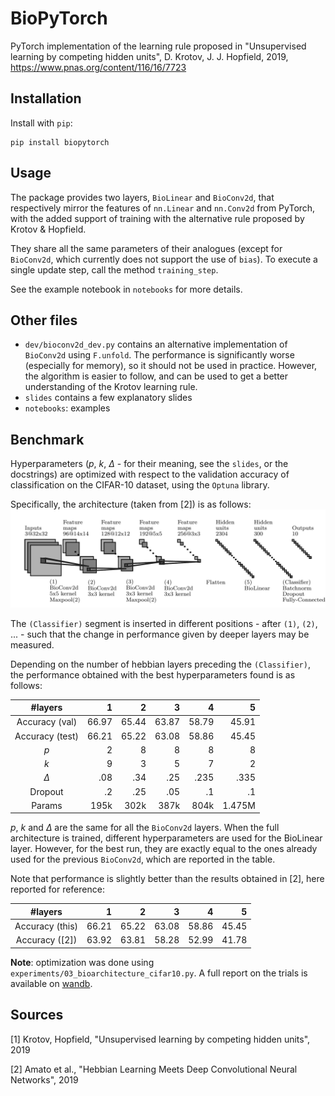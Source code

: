 # BioPyTorch
PyTorch implementation of the learning rule proposed in "Unsupervised learning by competing hidden units", D. Krotov, J. J. Hopfield, 2019, https://www.pnas.org/content/116/16/7723

## Installation
Install with `pip`:
```shell
pip install biopytorch
```

## Usage
The package provides two layers, `BioLinear` and `BioConv2d`, that respectively mirror the features of `nn.Linear` and `nn.Conv2d` from PyTorch, with the added support of training with the alternative rule proposed by Krotov & Hopfield. 

They share all the same parameters of their analogues (except for `BioConv2d`, which currently does not support the use of `bias`). To execute a single update step, call the method `training_step`. 

See the example notebook in `notebooks` for more details. 

## Other files
- `dev/bioconv2d_dev.py` contains an alternative implementation of `BioConv2d` using `F.unfold`. The performance is significantly worse (especially for memory), so it should not be used in practice. However, the algorithm is easier to follow, and can be used to get a better understanding of the Krotov learning rule.
- `slides` contains a few explanatory slides
- `notebooks`: examples

## Benchmark 

Hyperparameters ($p$, $k$, $\Delta$ - for their meaning, see the `slides`, or the docstrings) are optimized with respect to the validation accuracy of classification on the CIFAR-10 dataset, using the `Optuna` library. 

Specifically, the architecture (taken from [2]) is as follows:
<img src="architecture.png">

The `(Classifier)` segment is inserted in different positions - after `(1)`, `(2)`, ... - such that the change in performance given by deeper layers may be measured.

Depending on the number of hebbian layers preceding the `(Classifier)`, the performance obtained with the best hyperparameters found is as follows:

|     #layers     |     1 |     2 |     3 |     4 |      5 |
|:---------------:|------:|------:|------:|------:|-------:|
|  Accuracy (val) | 66.97 | 65.44 | 63.87 | 58.79 |  45.91 |
| Accuracy (test) | 66.21 | 65.22 | 63.08 | 58.86 |  45.45 |
|       $p$       |     2 |     8 |     8 |     8 |      8 |
|       $k$       |     9 |     3 |     5 |     7 |      2 |
|     $\Delta$    |   .08 |   .34 |   .25 |  .235 |   .335 |
|     Dropout     |    .2 |   .25 |   .05 |    .1 |     .1 |
|      Params     |  195k |  302k |  387k |  804k | 1.475M |

$p$, $k$ and $\Delta$ are the same for all the `BioConv2d` layers.
When the full architecture is trained, different hyperparameters are used for the BioLinear layer. However, for the best run, they are exactly equal to the ones already used for the previous `BioConv2d`, which are reported in the table.

Note that performance is slightly better than the results obtained in [2], here reported for reference:

|     #layers     |     1 |     2 |     3 |     4 |      5 |
|:---------------:|------:|------:|------:|------:|-------:|
|  Accuracy (this) | 66.21 | 65.22 | 63.08 | 58.86 |  45.45 |
| Accuracy ([2]) | 63.92 | 63.81 | 58.28 | 52.99 |  41.78 |

**Note**: optimization was done using `experiments/03_bioarchitecture_cifar10.py`. A full report on the trials is available on [wandb](https://wandb.ai/francesco-manzali/bioarchitectures-cifar10/reports/Bio-Architectures--Vmlldzo5NTE2NzQ).

## Sources
[1] Krotov, Hopfield, "Unsupervised learning by competing hidden units", 2019

[2] Amato et al., "Hebbian Learning Meets Deep Convolutional Neural Networks", 2019






